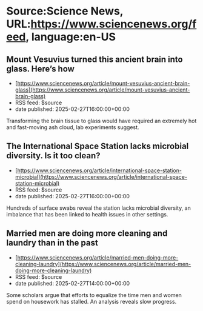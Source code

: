 # Source:Science News, URL:https://www.sciencenews.org/feed, language:en-US

## Mount Vesuvius turned this ancient brain into glass. Here’s how
 - [https://www.sciencenews.org/article/mount-vesuvius-ancient-brain-glass](https://www.sciencenews.org/article/mount-vesuvius-ancient-brain-glass)
 - RSS feed: $source
 - date published: 2025-02-27T16:00:00+00:00

Transforming the brain tissue to glass would have required an extremely hot and fast-moving ash cloud, lab experiments suggest.

## The International Space Station lacks microbial diversity. Is it too clean?
 - [https://www.sciencenews.org/article/international-space-station-microbial](https://www.sciencenews.org/article/international-space-station-microbial)
 - RSS feed: $source
 - date published: 2025-02-27T16:00:00+00:00

Hundreds of surface swabs reveal the station lacks microbial diversity, an imbalance that has been linked to health issues in other settings.

## Married men are doing more cleaning and laundry than in the past
 - [https://www.sciencenews.org/article/married-men-doing-more-cleaning-laundry](https://www.sciencenews.org/article/married-men-doing-more-cleaning-laundry)
 - RSS feed: $source
 - date published: 2025-02-27T14:00:00+00:00

Some scholars argue that efforts to equalize the time men and women spend on housework has stalled. An analysis reveals slow progress.

